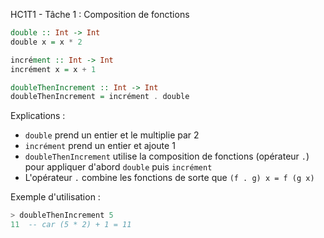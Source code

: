 HC1T1 - Tâche 1 : Composition de fonctions

```haskell
double :: Int -> Int
double x = x * 2

incrément :: Int -> Int
incrément x = x + 1

doubleThenIncrement :: Int -> Int
doubleThenIncrement = incrément . double
```

Explications :
- `double` prend un entier et le multiplie par 2
- `incrément` prend un entier et ajoute 1
- `doubleThenIncrement` utilise la composition de fonctions (opérateur `.`) pour appliquer d'abord `double` puis `incrément`
- L'opérateur `.` combine les fonctions de sorte que `(f . g) x = f (g x)`

Exemple d'utilisation :
```haskell
> doubleThenIncrement 5
11  -- car (5 * 2) + 1 = 11
```
